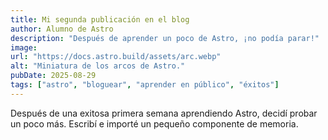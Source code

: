 ```yaml
---
title: Mi segunda publicación en el blog
author: Alumno de Astro
description: "Después de aprender un poco de Astro, ¡no podía parar!"
image:
url: "https://docs.astro.build/assets/arc.webp"
alt: "Miniatura de los arcos de Astro."
pubDate: 2025-08-29
tags: ["astro", "bloguear", "aprender en público", "éxitos"]
---
```


Después de una exitosa primera semana aprendiendo Astro, decidí probar un poco
más. Escribí e importé un pequeño componente de memoria.
